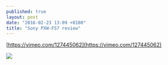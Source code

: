 ```yaml
---
published: true
layout: post
date: "2016-02-23 13:09 +0100"
title: "Sony PXW-FS7 review"
---
```



[https://vimeo.com/127445062](https://vimeo.com/127445062)

![](http://static.bhphoto.com/images/images500x500/sony_pxw_fs7_compact_4k_xdcam_with_1411575619000_1082825.jpg)
